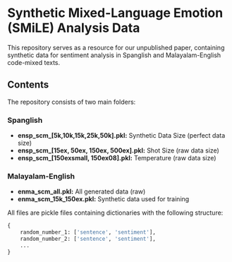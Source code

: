 # Synthetic Mixed-Language Emotion (SMiLE) Analysis Data 

This repository serves as a resource for our unpublished paper, containing synthetic data for sentiment analysis in Spanglish and Malayalam-English code-mixed texts.

## Contents
The repository consists of two main folders:

### Spanglish
- **ensp_scm_[5k,10k,15k,25k,50k].pkl:** Synthetic Data Size (perfect data size)
- **ensp_scm_[15ex, 50ex, 150ex, 500ex].pkl:** Shot Size (raw data size)
- **ensp_scm_[150exsmall, 150ex08].pkl:** Temperature (raw data size)

### Malayalam-English
- **enma_scm_all.pkl:** All generated data (raw)
- **enma_scm_15k_150ex.pkl:** Synthetic data used for training

All files are pickle files containing dictionaries with the following structure:
```python
{
    random_number_1: ['sentence', 'sentiment'],
    random_number_2: ['sentence', 'sentiment'],
    ...
}

